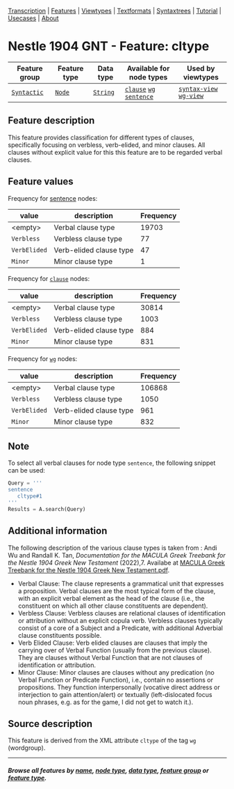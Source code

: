 <a name="start"></a>
<div class="hidden-content">
<a href="../transcription.md">Transcription</a> | <a href="README.md#start">Features</a> | <a href="../viewtypes.md#start">Viewtypes</a> | <a href="../textformats.md#start">Textformats</a> |  <a href="../syntaxtrees.md#start">Syntaxtrees</a> | <a href="../../tutorial/README.md#start">Tutorial</a> | <a href="../usecases/README.md#start">Usecases</a> | <a href="../about.md#start">About</a>
</div>

# Nestle 1904 GNT - Feature: cltype

Feature group | Feature type | Data type | Available for node types | Used by viewtypes
---  | --- | --- | --- | ---
[`Syntactic`](featuresbygroup.md#syntactic-features) | [`Node`](featuresbyfeaturetype.md#node-features) | [`String`](featuresbydatatype.md#string-datatype) | [`clause`](featuresbynodetype.md#clause-nodes)  [`wg`](featuresbynodetype.md#wordgroup-nodes) [`sentence`](featuresbynodetype.md#sentence-nodes) | [`syntax-view`](../syntax-view.md#start) [`wg-view`](../wg-view.md#start) 

## Feature description

This feature provides classification for different types of clauses, specifically focusing on verbless, verb-elided, and minor clauses. All clauses without explicit value for this this feature are to be regarded verbal clauses. 

## Feature values

Frequency for [sentence](featurebynodetype.md#sentence-nodes) nodes:

value | description | Frequency
---  | --- | --- 
&lt;empty&gt; | Verbal clause type | 19703 
`Verbless` | Verbless clause type| 77
`VerbElided` |  Verb-elided clause type | 47
`Minor` |  Minor clause type | 1

Frequency for [`clause`](featuresbynodetype.md#clause-nodes) nodes:

value | description | Frequency
---  | --- | --- 
&lt;empty&gt; | Verbal clause type | 30814
`Verbless` | Verbless clause type| 1003
`VerbElided` |  Verb-elided clause type | 884
`Minor` |  Minor clause type | 831

Frequency for [`wg`](featuresbynodetype.md#wordgroup-nodes) nodes:

value | description | Frequency
---  | --- | --- 
&lt;empty&gt; | Verbal clause type | 106868
`Verbless` | Verbless clause type| 1050
`VerbElided` |  Verb-elided clause type | 961
`Minor` |  Minor clause type | 832

## Note

To select all verbal clauses for node type `sentence`, the following snippet can be used:

```python
Query = '''
sentence 
   cltype#1
'''
Results = A.search(Query)
```

## Additional information

The following description of the various clause types is taken from : Andi Wu and Randall K. Tan, *Documentation for the MACULA Greek Treebank for the Nestle 1904 Greek New Testament* (2022),7. Availabe at [MACULA Greek Treebank for the Nestle 1904 Greek New Testament.pdf](https://nbviewer.org/github/biblicalhumanities/greek-new-testament/blob/master/syntax-trees/nestle1904/doc/Nestle%201904%20Treebank%20Documentation.pdf).

  - Verbal Clause: The clause represents a grammatical unit that expresses a proposition. Verbal clauses are 
the most typical form of the clause, with an explicit verbal element as the head of the clause (i.e., the 
constituent on which all other clause constituents are dependent).  
  - Verbless Clause: Verbless clauses are relational clauses of identification or attribution without an explicit 
copula verb. Verbless clauses typically consist of a core of a Subject and a Predicate, with additional 
Adverbial clause constituents possible. 
  - Verb Elided Clause: Verb elided clauses are clauses that imply the carrying over of Verbal Function 
(usually from the previous clause). They are clauses without Verbal Function that are not clauses of 
identification or attribution. 
  - Minor Clause: Minor clauses are clauses without any predication (no Verbal Function or Predicate 
Function), i.e., contain no assertions or propositions. They function interpersonally (vocative direct 
address or interjection to gain attention/alert) or textually (left-dislocated focus noun phrases, e.g. as for 
the game, I did not get to watch it.).

## Source description

This feature is derived from the XML attribute `cltype` of the tag `wg` (wordgroup).

---
#### *Browse all features by [name](featuresbyname.md#start), [node type](featuresbynodetype.md#start), [data type](featuresbydatatype.md#start), [feature group](featuresbygroup.md#start) or [feature type](featuresbyfeaturetype.md#start).*
